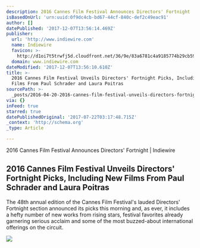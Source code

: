 ```yaml
---
description: 2016 Cannes Film Festival Announces Directors' Fortnight | Indiewire
isBasedOnUrl: 'urn:uuid:0f9dc4cb-bd67-44cf-840c-def2c49eac91'
author: []
datePublished: '2017-12-07T13:56:14.469Z'
publisher:
  url: 'http://www.indiewire.com'
  name: Indiewire
  favicon: >-
    http://d1oi7t5trwfj5d.cloudfront.net/36/9e/83a6781c4a9185774b29cb59594b/favicon.ico
  domain: www.indiewire.com
dateModified: '2017-12-07T13:56:10.610Z'
title: >-
  2016 Cannes Film Festival Unveils Directors' Fortnight Picks, Including New
  Films From Paul Schrader and Laura Poitras
sourcePath: >-
  _posts/2016-04-20-2016-cannes-film-festival-unveils-directors-fortnight-picks.md
via: {}
inFeed: true
starred: true
datePublishedOriginal: '2017-07-22T03:17:48.715Z'
_context: 'http://schema.org'
_type: Article

---
```

2016 Cannes Film Festival Announces Directors' Fortnight | Indiewire

<article style=""><h1>2016 Cannes Film Festival Unveils Directors' Fortnight Picks, Including New Films From Paul Schrader and Laura Poitras</h1><p>The 48th annual edition of the Cannes Film Festival's lauded Directors' Fortnight section announced its picks this morning and, as ever, it includes a hefty number of new works from rising stars, festival favorites already garnering serious acclaim and some of the most buzzed-about international offerings on the circuit.</p><img src="http://cdn.indiewire.psdops.com/dims4/INDIEWIRE/b6b4656/2147483647/resize/1024x633%3E/quality/90/?url=http%3A%2F%2Fdl9fvu4r30qs1.cloudfront.net%2F71%2F9a%2F85ba68e245b7bb2daf110f484a57%2Fgael-garcia-bernal-nerdua-pablo-larrain.jpg" /></article>